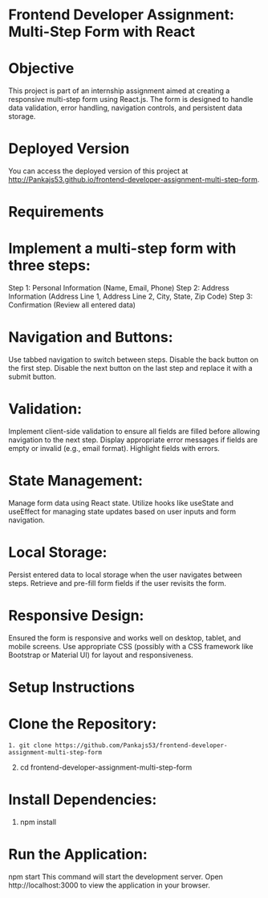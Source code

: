 # Frontend Developer Assignment: Multi-Step Form with React
# Objective
This project is part of an internship assignment aimed at creating a responsive multi-step form using React.js. The form is designed to handle data validation, error handling, navigation controls, and persistent data storage.

# Deployed Version
You can access the deployed version of this project at http://Pankajs53.github.io/frontend-developer-assignment-multi-step-form.

# Requirements


# Implement a multi-step form with three steps:
Step 1: Personal Information (Name, Email, Phone)
Step 2: Address Information (Address Line 1, Address Line 2, City, State, Zip Code)
Step 3: Confirmation (Review all entered data)

# Navigation and Buttons:
Use tabbed navigation to switch between steps.
Disable the back button on the first step.
Disable the next button on the last step and replace it with a submit button.

# Validation:
Implement client-side validation to ensure all fields are filled before allowing navigation to the next step.
Display appropriate error messages if fields are empty or invalid (e.g., email format).
Highlight fields with errors.

# State Management:
Manage form data using React state.
Utilize hooks like useState and useEffect for managing state updates based on user inputs and form navigation.

# Local Storage:
Persist entered data to local storage when the user navigates between steps.
Retrieve and pre-fill form fields if the user revisits the form.

# Responsive Design:
Ensured the form is responsive and works well on desktop, tablet, and mobile screens.
Use appropriate CSS (possibly with a CSS framework like Bootstrap or Material UI) for layout and responsiveness.

# Setup Instructions

# Clone the Repository:
```
1. git clone https://github.com/Pankajs53/frontend-developer-assignment-multi-step-form
```

2. cd frontend-developer-assignment-multi-step-form

# Install Dependencies:
1. npm install

# Run the Application:
npm start
This command will start the development server. Open http://localhost:3000 to view the application in your browser.




